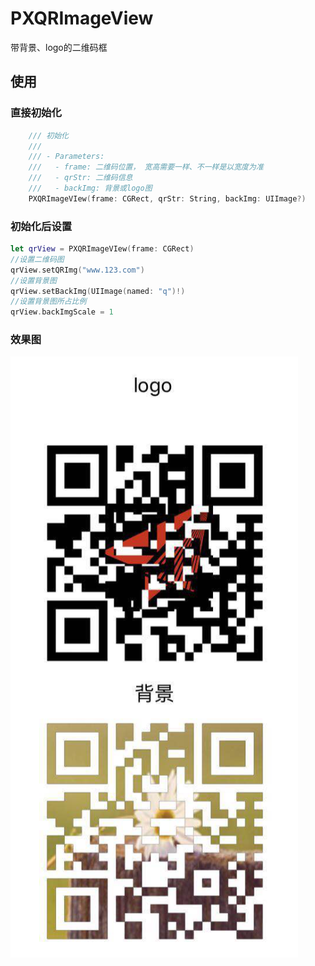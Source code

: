 # PXQRImageView
带背景、logo的二维码框

## 使用
### 直接初始化

``` swift
    /// 初始化
    ///
    /// - Parameters:
    ///   - frame: 二维码位置， 宽高需要一样、不一样是以宽度为准
    ///   - qrStr: 二维码信息
    ///   - backImg: 背景或logo图
    PXQRImageVIew(frame: CGRect, qrStr: String, backImg: UIImage?)
```
### 初始化后设置
``` swift
let qrView = PXQRImageVIew(frame: CGRect)
//设置二维码图
qrView.setQRImg("www.123.com")
//设置背景图
qrView.setBackImg(UIImage(named: "q")!)
//设置背景图所占比例
qrView.backImgScale = 1
``` 
### 效果图
![效果图](https://github.com/px123zx/PXQRImageView/blob/master/1111.png)

